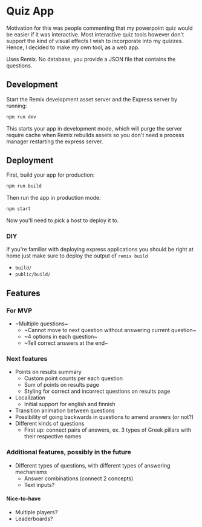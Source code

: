 # Quiz App

Motivation for this was people commenting that my powerpoint quiz would be easier if it was interactive. Most interactive quiz tools however don't support the kind of visual effects I wish to incorporate into my quizzes. Hence, I decided to make my own tool, as a web app.

Uses Remix. No database, you provide a JSON file that contains the questions.

## Development

Start the Remix development asset server and the Express server by running:

```sh
npm run dev
```

This starts your app in development mode, which will purge the server require cache when Remix rebuilds assets so you don't need a process manager restarting the express server.

## Deployment

First, build your app for production:

```sh
npm run build
```

Then run the app in production mode:

```sh
npm start
```

Now you'll need to pick a host to deploy it to.

### DIY

If you're familiar with deploying express applications you should be right at home just make sure to deploy the output of `remix build`

- `build/`
- `public/build/`

## Features

### For MVP

* ~Multiple questions~
  * ~Cannot move to next question without answering current question~
  * ~4 options in each question~
  * ~Tell correct answers at the end~

### Next features

* Points on results summary
  * Custom point counts per each question
  * Sum of points on results page
  * Styling for correct and incorrect questions on results page
* Localization
  * Initial support for english and finnish
* Transition animation between questions
* Possibility of going backwards in questions to amend answers (or not?)
* Different kinds of questions
  * First up: connect pairs of answers, ex. 3 types of Greek pillars with their respective names

### Additional features, possibly in the future

* Different types of questions, with different types of answering mechanisms
  * Answer combinations (connect 2 concepts)
  * Text inputs?

#### Nice-to-have

* Multiple players?
* Leaderboards?

